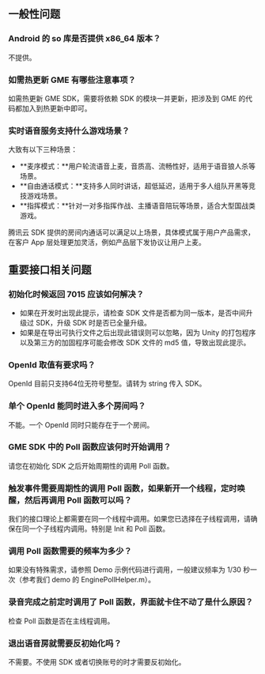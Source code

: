 
## 一般性问题

### Android 的 so 库是否提供 x86_64 版本？
不提供。

### 如需热更新 GME 有哪些注意事项？

如需热更新 GME SDK，需要将依赖 SDK 的模块一并更新，把涉及到 GME 的代码都加入到热更新中即可。

### 实时语音服务支持什么游戏场景？

大致有以下三种场景：
- **麦序模式：**用户轮流语音上麦，音质高、流畅性好，适用于语音狼人杀等场景。
- **自由通话模式：**支持多人同时讲话，超低延迟，适用于多人组队开黑等竞技游戏场景。
- **指挥模式：**针对一对多指挥作战、主播语音陪玩等场景，适合大型国战类游戏。

腾讯云 SDK 提供的房间内通话可以满足以上场景，具体模式属于用户产品需求，在客户 App 层处理更加灵活，例如产品层下发协议让用户上麦。

## 重要接口相关问题

### 初始化时候返回 7015 应该如何解决？

- 如果在开发时出现此提示，请检查 SDK 文件是否都为同一版本，是否中间升级过 SDK，升级 SDK 时是否已全量升级。
- 如果是在导出可执行文件之后出现此错误则可以忽略，因为 Unity 的打包程序以及第三方的加固程序可能会修改 SDK 文件的 md5 值，导致出现此提示。

### OpenId 取值有要求吗？

OpenId 目前只支持64位无符号整型。请转为 string 传入 SDK。

### 单个 OpenId 能同时进入多个房间吗？

不能。一个 OpenId 同时只能存在于一个房间。

### GME SDK 中的 Poll 函数应该何时开始调用？

请您在初始化 SDK 之后开始周期性的调用 Poll 函数。

### 触发事件需要周期性的调用 Poll 函数，如果新开一个线程，定时唤醒，然后再调用 Poll 函数可以吗？

我们的接口理论上都需要在同一个线程中调用。如果您已选择在子线程调用，请确保在同一个子线程内调用。特别是 Init 和 Poll 函数。

### 调用 Poll 函数需要的频率为多少？

如果没有特殊需求，请参照 Demo 示例代码进行调用，一般建议频率为 1/30 秒一次（参考我们 demo 的 EnginePollHelper.m）。

### 录音完成之前定时调用了 Poll 函数，界面就卡住不动了是什么原因？

检查 Poll 函数是否在主线程调用。

### 退出语音房就需要反初始化吗？

不需要。不使用 SDK 或者切换账号的时才需要反初始化。
